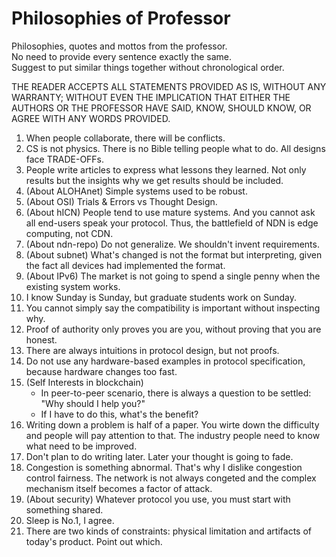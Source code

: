 # Philosophies of Professor

Philosophies, quotes and mottos from the professor.  
No need to provide every sentence exactly the same.  
Suggest to put similar things together without chronological order.


THE READER ACCEPTS ALL STATEMENTS PROVIDED AS IS, WITHOUT ANY WARRANTY; WITHOUT
 EVEN THE IMPLICATION THAT EITHER THE AUTHORS OR THE PROFESSOR HAVE SAID, KNOW,
 SHOULD KNOW, OR AGREE WITH ANY WORDS PROVIDED.


1. When people collaborate, there will be conflicts.
1. CS is not physics. There is no Bible telling people what to do. All designs face TRADE-OFFs.
1. People write articles to express what lessons they learned. Not only results but the insights why we get results should be included.
1. (About ALOHAnet) Simple systems used to be robust.
1. (About OSI) Trials & Errors vs Thought Design.
1. (About hICN) People tend to use mature systems. And you cannot ask all end-users speak your protocol. Thus, the battlefield of NDN is edge computing, not CDN.
1. (About ndn-repo) Do not generalize. We shouldn't invent requirements.
1. (About subnet) What's changed is not the format but interpreting, given the fact all devices had implemented the format.
1. (About IPv6) The market is not going to spend a single penny when the existing system works.
1. I know Sunday is Sunday, but graduate students work on Sunday.
1. You cannot simply say the compatibility is important without inspecting why.
1. Proof of authority only proves you are you, without proving that you are honest.
1. There are always intuitions in protocol design, but not proofs.
1. Do not use any hardware-based examples in protocol specification, because hardware changes too fast.
1. (Self Interests in blockchain)
    - In peer-to-peer scenario, there is always a question to be settled: "Why should I help you?"
    - If I have to do this, what's the benefit?
1. Writing down a problem is half of a paper. You wirte down the difficulty and people will pay attention to that. The industry people need to know what need to be improved.
1. Don't plan to do writing later. Later your thought is going to fade.
1. Congestion is something abnormal. That's why I dislike congestion control fairness. The network is not always congeted and the complex mechanism itself becomes a factor of attack.
1. (About security) Whatever protocol you use, you must start with something shared.
1. Sleep is No.1, I agree.
1. There are two kinds of constraints: physical limitation and artifacts of today's product. Point out which.
